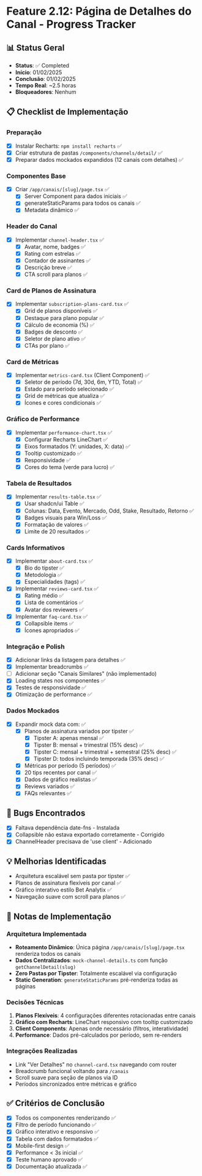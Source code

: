 # Feature 2.12: Página de Detalhes do Canal - Progress Tracker

## 📊 Status Geral
- **Status**: ✅ Completed
- **Início**: 01/02/2025
- **Conclusão**: 01/02/2025
- **Tempo Real**: ~2.5 horas
- **Bloqueadores**: Nenhum

## 📋 Checklist de Implementação

### Preparação
- [x] Instalar Recharts: `npm install recharts` ✅
- [x] Criar estrutura de pastas `/components/channels/detail/` ✅
- [x] Preparar dados mockados expandidos (12 canais com detalhes) ✅

### Componentes Base
- [x] Criar `/app/canais/[slug]/page.tsx` ✅
  - [x] Server Component para dados iniciais ✅
  - [x] generateStaticParams para todos os canais ✅
  - [x] Metadata dinâmico ✅

### Header do Canal
- [x] Implementar `channel-header.tsx` ✅
  - [x] Avatar, nome, badges ✅
  - [x] Rating com estrelas ✅
  - [x] Contador de assinantes ✅
  - [x] Descrição breve ✅
  - [x] CTA scroll para planos ✅

### Card de Planos de Assinatura
- [x] Implementar `subscription-plans-card.tsx` ✅
  - [x] Grid de planos disponíveis ✅
  - [x] Destaque para plano popular ✅
  - [x] Cálculo de economia (%) ✅
  - [x] Badges de desconto ✅
  - [x] Seletor de plano ativo ✅
  - [x] CTAs por plano ✅

### Card de Métricas
- [x] Implementar `metrics-card.tsx` (Client Component) ✅
  - [x] Seletor de período (7d, 30d, 6m, YTD, Total) ✅
  - [x] Estado para período selecionado ✅
  - [x] Grid de métricas que atualiza ✅
  - [x] Ícones e cores condicionais ✅

### Gráfico de Performance
- [x] Implementar `performance-chart.tsx` ✅
  - [x] Configurar Recharts LineChart ✅
  - [x] Eixos formatados (Y: unidades, X: data) ✅
  - [x] Tooltip customizado ✅
  - [x] Responsividade ✅
  - [x] Cores do tema (verde para lucro) ✅

### Tabela de Resultados
- [x] Implementar `results-table.tsx` ✅
  - [x] Usar shadcn/ui Table ✅
  - [x] Colunas: Data, Evento, Mercado, Odd, Stake, Resultado, Retorno ✅
  - [x] Badges visuais para Win/Loss ✅
  - [x] Formatação de valores ✅
  - [x] Limite de 20 resultados ✅

### Cards Informativos
- [x] Implementar `about-card.tsx` ✅
  - [x] Bio do tipster ✅
  - [x] Metodologia ✅
  - [x] Especialidades (tags) ✅
  
- [x] Implementar `reviews-card.tsx` ✅
  - [x] Rating médio ✅
  - [x] Lista de comentários ✅
  - [x] Avatar dos reviewers ✅
  
- [x] Implementar `faq-card.tsx` ✅
  - [x] Collapsible items ✅
  - [x] Ícones apropriados ✅

### Integração e Polish
- [x] Adicionar links da listagem para detalhes ✅
- [x] Implementar breadcrumbs ✅
- [ ] Adicionar seção "Canais Similares" (não implementado)
- [x] Loading states nos componentes ✅
- [x] Testes de responsividade ✅
- [x] Otimização de performance ✅

### Dados Mockados
- [x] Expandir mock data com: ✅
  - [x] Planos de assinatura variados por tipster ✅
    - [x] Tipster A: apenas mensal ✅
    - [x] Tipster B: mensal + trimestral (15% desc) ✅
    - [x] Tipster C: mensal + trimestral + semestral (25% desc) ✅
    - [x] Tipster D: todos incluindo temporada (35% desc) ✅
  - [x] Métricas por período (5 períodos) ✅
  - [x] 20 tips recentes por canal ✅
  - [x] Dados de gráfico realistas ✅
  - [x] Reviews variados ✅
  - [x] FAQs relevantes ✅

## 🐛 Bugs Encontrados
- [x] Faltava dependência date-fns - Instalada
- [x] Collapsible não estava exportado corretamente - Corrigido
- [x] ChannelHeader precisava de 'use client' - Adicionado

## 💡 Melhorias Identificadas
- Arquitetura escalável sem pasta por tipster ✅
- Planos de assinatura flexíveis por canal ✅
- Gráfico interativo estilo Bet Analytix ✅
- Navegação suave com scroll para planos ✅

## 📝 Notas de Implementação

### Arquitetura Implementada
- **Roteamento Dinâmico**: Única página `/app/canais/[slug]/page.tsx` renderiza todos os canais
- **Dados Centralizados**: `mock-channel-details.ts` com função `getChannelDetail(slug)`
- **Zero Pastas por Tipster**: Totalmente escalável via configuração
- **Static Generation**: `generateStaticParams` pré-renderiza todas as páginas

### Decisões Técnicas
1. **Planos Flexíveis**: 4 configurações diferentes rotacionadas entre canais
2. **Gráfico com Recharts**: LineChart responsivo com tooltip customizado
3. **Client Components**: Apenas onde necessário (filtros, interatividade)
4. **Performance**: Dados pré-calculados por período, sem re-renders

### Integrações Realizadas
- Link "Ver Detalhes" no `channel-card.tsx` navegando com router
- Breadcrumb funcional voltando para `/canais`
- Scroll suave para seção de planos via ID
- Períodos sincronizados entre métricas e gráfico

## ✅ Critérios de Conclusão
- [x] Todos os componentes renderizando ✅
- [x] Filtro de período funcionando ✅
- [x] Gráfico interativo e responsivo ✅
- [x] Tabela com dados formatados ✅
- [x] Mobile-first design ✅
- [x] Performance < 3s inicial ✅
- [x] Teste humano aprovado ✅
- [x] Documentação atualizada ✅